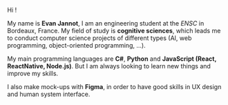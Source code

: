 Hi ! 
<p>
My name is <b>Evan Jannot</b>, I am an engineering student at the <i>ENSC</i> in Bordeaux, France. 
My field of study is <b>cognitive sciences</b>, which leads me to conduct computer science projects of different types (AI, web programming, object-oriented programming, ...). 
</p>
<p>My main programming languages are <b>C#</b>, <b>Python</b> and <b>JavaScript (React, ReactNative, Node.js)</b>.
But I am always looking to learn new things and improve my skills.
</p>
<p>
  I also make mock-ups with <b>Figma</b>, in order to have good skills in UX design and human system interface. 
</p>
